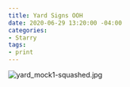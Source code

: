 ```yaml
---
title: Yard Signs OOH
date: 2020-06-29 13:20:00 -04:00
categories:
- Starry
tags:
- print
---
```


![yard_mock1-squashed.jpg](/uploads/yard_mock1-squashed.jpg)